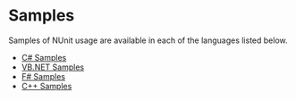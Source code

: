 # Samples

Samples of NUnit usage are available in each of the languages listed below.

* [C# Samples](https://github.com/nunit/nunit-csharp-samples)
* [VB.NET Samples](https://github.com/nunit/nunit-vb-samples)
* [F# Samples](https://github.com/nunit/nunit-fsharp-samples)
* [C++ Samples](https://github.com/nunit/nunit-cpp-samples)
